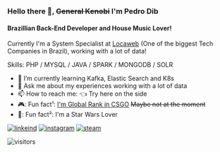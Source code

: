 ### Hello there 👋, ~~General Kenobi~~ I'm Pedro Dib 

#### Brazillian Back-End Developer and House Music Lover!
Currently I'm a System Specialist at [Locaweb](https://github.com/locaweb) (One of the biggest Tech Companies in Brazil), working with a lot of data!

Skills: PHP / MYSQL / JAVA / SPARK / MONGODB / SOLR

- 🌱 I’m currently learning Kafka, Elastic Search and K8s
- 💬 Ask me about my experiences working with a lot of data 
- 📫 How to reach me: :point_left: Try here on the side
- :video_game:: Fun fact¹: [I'm Global Rank in CSGO](https://csgostats.gg/player/76561198121209165) ~~Maybe not at the moment~~
- :milky_way:: Fun fact²: I'm a Star Wars Lover


[![linkeind][linkedin_badge]](https://www.linkedin.com/in/pedro-dib)
[![instagram][instagram_badge]](https://www.instagram.com/pedro.dib)
[![steam][steam_badge]](https://steamcommunity.com/id/phdd)

<!-- Tech things -->
[linkedin_badge]: https://img.shields.io/static/v1?style=flat&logo=linkedin&label=linkedin&color=0077B5&message=pedro-dib
[instagram_badge]: https://img.shields.io/static/v1?style=flat&logo=instagram&label=instagram&color=E4405F&message=pedro.dib
[steam_badge]: https://img.shields.io/static/v1?style=flat&logo=steam&label=steam&color=000000&message=Kenobi




![visitors](https://visitor-badge.glitch.me/badge?page_id=pedrodib&left_color=gray&right_color=red)

